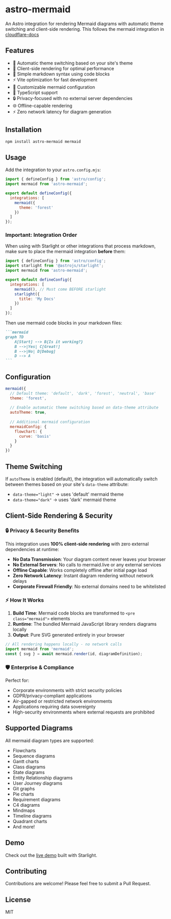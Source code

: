 # astro-mermaid

An Astro integration for rendering Mermaid diagrams with automatic theme switching and client-side rendering. This follows the mermaid integration in [cloudflare-docs](https://github.com/cloudflare/cloudflare-docs)

## Features

- 🎨 Automatic theme switching based on your site's theme
- 🚀 Client-side rendering for optimal performance
- 📝 Simple markdown syntax using code blocks
- ⚡ Vite optimization for fast development
- 🔧 Customizable mermaid configuration
- 🎯 TypeScript support
- 🔒 Privacy-focused with no external server dependencies
- 🌐 Offline-capable rendering
- ⚡ Zero network latency for diagram generation

## Installation

```bash
npm install astro-mermaid mermaid
```

## Usage

Add the integration to your `astro.config.mjs`:

```js
import { defineConfig } from 'astro/config';
import mermaid from 'astro-mermaid';

export default defineConfig({
  integrations: [
    mermaid({
      theme: 'forest'
    })
  ]
});
```

### Important: Integration Order

When using with Starlight or other integrations that process markdown, make sure to place the mermaid integration **before** them:

```js
import { defineConfig } from 'astro/config';
import starlight from '@astrojs/starlight';
import mermaid from 'astro-mermaid';

export default defineConfig({
  integrations: [
    mermaid(), // Must come BEFORE starlight
    starlight({
      title: 'My Docs'
    })
  ]
});
```

Then use mermaid code blocks in your markdown files:

````markdown
```mermaid
graph TD
    A[Start] --> B{Is it working?}
    B -->|Yes| C[Great!]
    B -->|No| D[Debug]
    D --> A
```
````

## Configuration

```js
mermaid({
  // Default theme: 'default', 'dark', 'forest', 'neutral', 'base'
  theme: 'forest',
  
  // Enable automatic theme switching based on data-theme attribute
  autoTheme: true,
  
  // Additional mermaid configuration
  mermaidConfig: {
    flowchart: {
      curve: 'basis'
    }
  }
})
```

## Theme Switching

If `autoTheme` is enabled (default), the integration will automatically switch between themes based on your site's `data-theme` attribute:

- `data-theme="light"` → uses 'default' mermaid theme
- `data-theme="dark"` → uses 'dark' mermaid theme

## Client-Side Rendering & Security

### 🔒 Privacy & Security Benefits

This integration uses **100% client-side rendering** with zero external dependencies at runtime:

- **No Data Transmission**: Your diagram content never leaves your browser
- **No External Servers**: No calls to mermaid.live or any external services
- **Offline Capable**: Works completely offline after initial page load
- **Zero Network Latency**: Instant diagram rendering without network delays
- **Corporate Firewall Friendly**: No external domains need to be whitelisted

### ⚡ How It Works

1. **Build Time**: Mermaid code blocks are transformed to `<pre class="mermaid">` elements
2. **Runtime**: The bundled Mermaid JavaScript library renders diagrams locally
3. **Output**: Pure SVG generated entirely in your browser

```javascript
// All rendering happens locally - no network calls
import mermaid from 'mermaid';
const { svg } = await mermaid.render(id, diagramDefinition);
```

### 🛡️ Enterprise & Compliance

Perfect for:
- Corporate environments with strict security policies
- GDPR/privacy-compliant applications  
- Air-gapped or restricted network environments
- Applications requiring data sovereignty
- High-security environments where external requests are prohibited

## Supported Diagrams

All mermaid diagram types are supported:

- Flowcharts
- Sequence diagrams
- Gantt charts
- Class diagrams
- State diagrams
- Entity Relationship diagrams
- User Journey diagrams
- Git graphs
- Pie charts
- Requirement diagrams
- C4 diagrams
- Mindmaps
- Timeline diagrams
- Quadrant charts
- And more!

## Demo

Check out the [live demo](https://starlight-mermaid-demo.netlify.app/) built with Starlight.

## Contributing

Contributions are welcome! Please feel free to submit a Pull Request.

## License

MIT
